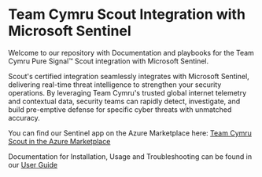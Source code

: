 # Team Cymru Scout Integration with Microsoft Sentinel

Welcome to our repository with Documentation and playbooks for the Team Cymru Pure Signal™ Scout integration with Microsoft Sentinel.

Scout's certified integration seamlessly integrates with Microsoft Sentinel, delivering real-time threat intelligence to strengthen your security operations. By leveraging Team Cymru's trusted global internet telemetry and contextual data, security teams can rapidly detect, investigate, and build pre-emptive defense for specific cyber threats with unmatched accuracy.

You can find our Sentinel app on the Azure Marketplace here: [Team Cymru Scout in the Azure Marketplace](https://azuremarketplace.microsoft.com/en-en/marketplace/apps/team-cymru.teamcymruscout_sentinel) 

Documentation for Installation, Usage and Troubleshooting can be found in our [User Guide](https://github.com/team-cymru/scout-sentinel/blob/main/Documentation/Team%20Cymru%20Scout%20for%20Microsoft%20Sentinel%20Installation%2C%20Usage%20and%20Troubleshooting%20User%20Guide.pdf)
